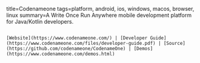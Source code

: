 title=Codenameone
tags=platform, android, ios, windows, macos, browser, linux
summary=A Write Once Run Anywhere mobile development platform for Java/Kotlin developers.
~~~~~~

[Website](https://www.codenameone.com/) | [Developer Guide](https://www.codenameone.com/files/developer-guide.pdf) | [Source](https://github.com/codenameone/CodenameOne) | [Demos](https://www.codenameone.com/demos.html)

